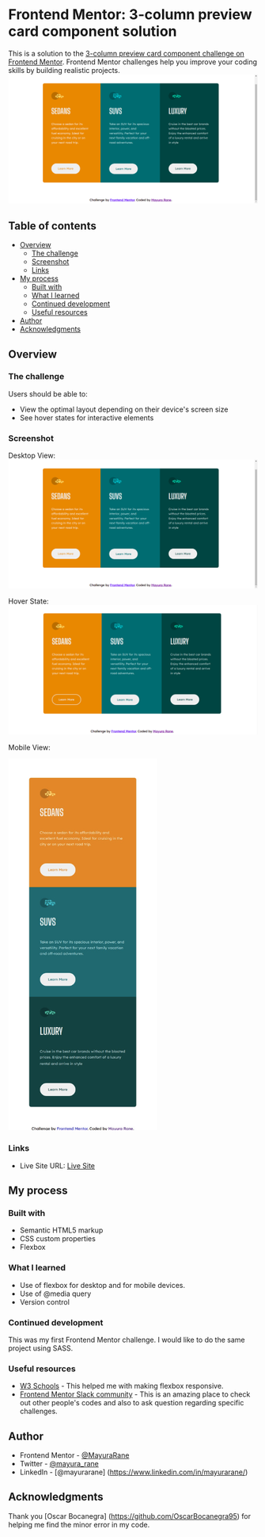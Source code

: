 # Frontend Mentor: 3-column preview card component solution

This is a solution to the [3-column preview card component challenge on Frontend Mentor](https://www.frontendmentor.io/challenges/3column-preview-card-component-pH92eAR2-). Frontend Mentor challenges help you improve your coding skills by building realistic projects. 
![Design preview for the 3-column preview card component coding challenge](./design/3-column-preview-card-desktop.png)

## Table of contents

- [Overview](#overview)
  - [The challenge](#the-challenge)
  - [Screenshot](#screenshot)
  - [Links](#links)
- [My process](#my-process)
  - [Built with](#built-with)
  - [What I learned](#what-i-learned)
  - [Continued development](#continued-development)
  - [Useful resources](#useful-resources)
- [Author](#author)
- [Acknowledgments](#acknowledgments)


## Overview

### The challenge

Users should be able to:

- View the optimal layout depending on their device's screen size
- See hover states for interactive elements

### Screenshot

Desktop View:
![Desktop view](./design/3-column-preview-card-desktop.png)

Hover State:
![Hover state](./design/3-column-preview-active.png) 

Mobile View:

<img src="https://github.com/MayuraRane/3-column-preview-card-component/blob/master/design/3-column-preview-card-mobile.png?raw=true" alt="mobile-view" height="750">

### Links
- Live Site URL: [Live Site](https://3-column-preview-card-component-hcanfbie2-mayurarane.vercel.app/)

## My process

### Built with

- Semantic HTML5 markup
- CSS custom properties
- Flexbox

### What I learned

- Use of flexbox for desktop and for mobile devices.
- Use of @media query
- Version control

### Continued development

This was my first Frontend Mentor challenge. I would like to do the same project using SASS.

### Useful resources

- [W3 Schools](https://www.w3schools.com/css/css3_flexbox_responsive.asp) - This helped me with making flexbox responsive.
- [Frontend Mentor Slack community](https://app.slack.com/client/TCYEB44S2/CDC7K7G1L) - This is an amazing place to check out other people's codes and also to ask question regarding specific challenges.

## Author

- Frontend Mentor - [@MayuraRane](https://www.frontendmentor.io/profile/MayuraRane)
- Twitter - [@mayura_rane](https://www.twitter.com/mayura_rane)
- LinkedIn - [@mayurarane] (https://www.linkedin.com/in/mayurarane/)

## Acknowledgments

Thank you [Oscar Bocanegra] (https://github.com/OscarBocanegra95) for helping me find the minor error in my code.

